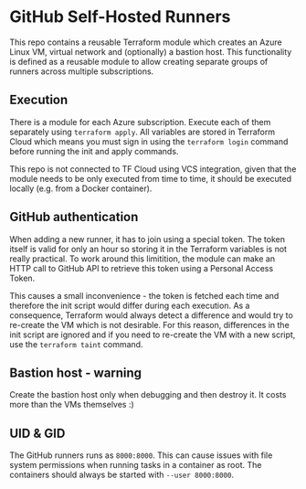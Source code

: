 # GitHub Self-Hosted Runners

This repo contains a reusable Terraform module which creates an Azure Linux VM, virtual network and (optionally) a bastion host. This functionality is defined as a reusable module to allow creating separate groups of runners across multiple subscriptions.

## Execution
There is a module for each Azure subscription. Execute each of them separately using `terraform apply`. All variables are stored in Terraform Cloud which means you must sign in using the `terraform login` command before running the init and apply commands.

This repo is not connected to TF Cloud using VCS integration, given that the module needs to be only executed from time to time, it should be executed locally (e.g. from a Docker container).

## GitHub authentication
When adding a new runner, it has to join using a special token. The token itself is valid for only an hour so storing it in the Terraform variables is not really practical. To work around this limitition, the module can make an HTTP call to GitHub API to retrieve this token using a Personal Access Token. 

This causes a small inconvenience - the token is fetched each time and therefore the init script would differ during each execution. As a consequence, Terraform would always detect a difference and would try to re-create the VM which is not desirable. For this reason, differences in the init script are ignored and if you need to re-create the VM with a new script, use the `terraform taint` command.

## Bastion host - warning
Create the bastion host only when debugging and then destroy it. It costs more than the VMs themselves :)

## UID & GID

The GitHub runners runs as `8000:8000`. This can cause issues with file system permissions when running tasks in a container as root. The containers should always be started with `--user 8000:8000`.